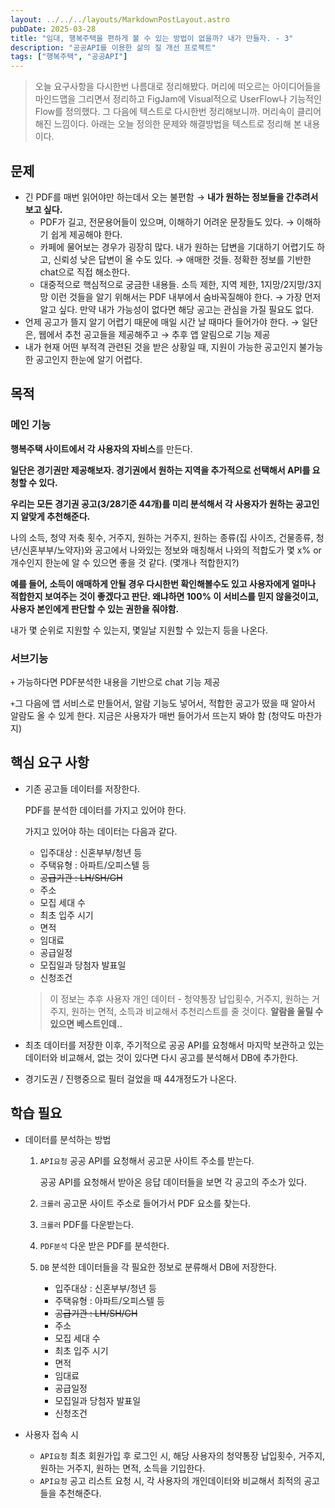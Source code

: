 ```yaml
---
layout: ../../../layouts/MarkdownPostLayout.astro
pubDate: 2025-03-28
title: "임대, 행복주택을 편하게 볼 수 있는 방법이 없을까? 내가 만들자. - 3"
description: "공공API를 이용한 삶의 질 개선 프로젝트"
tags: ["행복주택", "공공API"]
---
```


> 오늘 요구사항을 다시한번 나름대로 정리해봤다.
머리에 떠오르는 아이디어들을 마인드맵을 그리면서 정리하고
FigJam에 Visual적으로 UserFlow나 기능적인 Flow를 정의했다.
그 다음에 텍스트로 다시한번 정리해보니까. 머리속이 클리어해진 느낌이다.
아래는 오늘 정의한 문제와 해결방법을 텍스트로 정리해 본 내용이다.

## 문제


- 긴 PDF를 매번 읽어야만 하는데서 오는 불편함 → **내가 원하는 정보들을 간추려서 보고 싶다.**
    - PDF가 길고, 전문용어들이 있으며, 이해하기 어려운 문장들도 있다. → 이해하기 쉽게 제공해야 한다.
    - 카페에 물어보는 경우가 굉장히 많다. 내가 원하는 답변을 기대하기 어렵기도 하고, 신뢰성 낮은 답변이 올 수도 있다. → 애매한 것들. 정확한 정보를 기반한 chat으로 직접 해소한다.
    - 대중적으로 핵심적으로 궁금한 내용들. 소득 제한, 지역 제한, 1지망/2지망/3지망 이런 것들을 알기 위해서는 PDF 내부에서 숨바꼭질해야 한다. → 가장 먼저 알고 싶다. 만약 내가 가능성이 없다면 해당 공고는 관심을 가질 필요도 없다.
- 언제 공고가 뜰지 알기 어렵기 때문에 매일 시간 날 때마다 들어가야 한다. → 일단은, 웹에서 추천 공고들을 제공해주고 → 추후 앱 알림으로 기능 제공
- 내가 현재 어떤 부적격 관련된 것을 받은 상황일 때, 지원이 가능한 공고인지 불가능한 공고인지 한눈에 알기 어렵다.

## 목적

### 메인 기능

**행복주택 사이트에서 각 사용자의 자비스**를 만든다.

**일단은 경기권만 제공해보자. 경기권에서 원하는 지역을 추가적으로 선택해서 API를 요청할 수 있다.**

**우리는 모든 경기권 공고(3/28기준 44개)를 미리 분석해서 각 사용자가 원하는 공고인지 알맞게 추천해준다.**

나의 소득, 청약 저축 횟수, 거주지, 원하는 거주지, 원하는 종류(집 사이즈, 건물종류, 청년/신혼부부/노약자)와 공고에서 나와있는 정보와 매칭해서 나와의 적합도가 몇 x% or 개수인지 한눈에 알 수 있으면 좋을 것 같다. (몇개나 적합한지?)

**예를 들어, 소득이 애매하게 안될 경우 다시한번 확인해볼수도 있고 사용자에게 얼마나 적합한지 보여주는 것이 좋겠다고 판단. 왜냐하면 100% 이 서비스를 믿지 않을것이고, 사용자 본인에게 판단할 수 있는 권한을 줘야함.**

내가 몇 순위로 지원할 수 있는지, 몇일날 지원할 수 있는지 등을 나온다.

### 서브기능

`+` 가능하다면 PDF분석한 내용을 기반으로 chat 기능 제공

`+`그 다음에 앱 서비스로 만들어서, 알람 기능도 넣어서, 적합한 공고가 떴을 때 알아서 알람도 올 수 있게 한다. 지금은 사용자가 매번 들어가서 뜨는지 봐야 함 (청약도 마찬가지)

## **핵심 요구 사항**

- 기존 공고들 데이터를 저장한다.
    
    PDF를 분석한 데이터를 가지고 있어야 한다.
    
    가지고 있어야 하는 데이터는 다음과 같다.
    
    - 입주대상 : 신혼부부/청년 등
    - 주택유형 : 아파트/오피스텔 등
    - ~~공급기관 : LH/SH/GH~~
    - 주소
    - 모집 세대 수
    - 최초 입주 시기
    - 면적
    - 임대료
    - 공급일정
    - 모집일과 당첨자 발표일
    - 신청조건
    
    > 이 정보는 추후 사용자 개인 데이터 - 청약통장 납입횟수, 거주지, 원하는 거주지, 원하는 면적, 소득과 비교해서 추천리스트를 줄 것이다. **알람을 울릴 수 있으면 베스트인데..**
    > 

- 최초 데이터를 저장한 이후, 주기적으로 공공 API를 요청해서 마지막 보관하고 있는 데이터와 비교해서, 없는 것이 있다면 다시 공고를 분석해서 DB에 추가한다.
- 경기도권 / 진행중으로 필터 걸었을 때 44개정도가 나온다.

## 학습 필요

- 데이터를 분석하는 방법
    1. `API요청` 공공 API를 요청해서 공고문 사이트 주소를 받는다.
        
        공공 API를 요청해서 받아온 응답 데이터들을 보면 각 공고의 주소가 있다.
        
    2. `크롤러` 공고문 사이트 주소로 들어가서 PDF 요소를 찾는다.
    3. `크롤러` PDF를 다운받는다.
    4. `PDF분석` 다운 받은 PDF를 분석한다.
    5. `DB` 분석한 데이터들을 각 필요한 정보로 분류해서 DB에 저장한다.
        - 입주대상 : 신혼부부/청년 등
        - 주택유형 : 아파트/오피스텔 등
        - ~~공급기관 : LH/SH/GH~~
        - 주소
        - 모집 세대 수
        - 최초 입주 시기
        - 면적
        - 임대료
        - 공급일정
        - 모집일과 당첨자 발표일
        - 신청조건

- 사용자 접속 시
    - `API요청` 최초 회원가입 후 로그인 시, 해당 사용자의 청약통장 납입횟수, 거주지, 원하는 거주지, 원하는 면적, 소득을 기입한다.
    - `API요청` 공고 리스트 요청 시, 각 사용자의 개인데이터와 비교해서 최적의 공고들을 추천해준다.